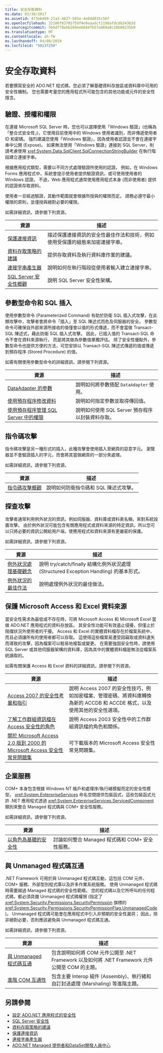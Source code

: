 ```yaml
---
title: 安全存取資料
ms.date: 03/30/2017
ms.assetid: 473ebd69-21a3-4627-b95e-4e04d035c56f
ms.openlocfilehash: 32106f83785759f4e9aaadcf2198afdcdb24363d
ms.sourcegitcommit: 5b6d778ebb269ee6684fb57ad69a8c28b06235b9
ms.translationtype: MT
ms.contentlocale: zh-TW
ms.lasthandoff: 04/08/2019
ms.locfileid: "59137250"
---
```

# <a name="secure-data-access"></a>安全存取資料
若要撰寫安全的 ADO.NET 程式碼，您必須了解基礎資料存放區或資料庫中可用的安全性機制。 您也需要考量您的應用程式所可能包含的其他功能或元件的安全性隱含。  
  
## <a name="authentication-authorization-and-permissions"></a>驗證、授權和權限  
 在連接 Microsoft SQL Server 時，您也可以選擇使用「Windows 驗證」(也稱為「整合式安全性」)，它使用目前使用中的 Windows 使用者識別，而非傳遞使用者 ID 和密碼。 強烈建議您使用「Windows 驗證」，因為使用者認證並不會在連接字串中公開 (Expose)。 如果無法使用「Windows 驗證」連接到 SQL Server，則請考慮使用 <xref:System.Data.SqlClient.SqlConnectionStringBuilder> 在執行階段建立連接字串。  
  
 根據應用程式類型，需要以不同方式處理驗證所使用的認證。 例如，在 Windows Forms 應用程式中，系統會提示使用者提供驗證資訊，或可使用使用者的 Windows 認證。 不過，Web 應用程式通常使用應用程式本身 (而非使用者) 提供的認證來存取資料。  
  
 使用者一旦經過驗證，其動作範圍就會根據所授與的權限而定。 請務必遵守最小權限的原則，並僅授與絕對必要的權限。  
  
 如需詳細資訊，請參閱下列資源。  
  
|資源|描述|  
|--------------|-----------------|  
|[保護連接資訊](../../../../docs/framework/data/adonet/protecting-connection-information.md)|描述保護連接資訊的安全性最佳作法和技術，例如使用受保護的組態來加密連接字串。|  
|[資料存取策略的建議](https://docs.microsoft.com/previous-versions/visualstudio/visual-studio-2008/8fxztkff(v=vs.90))|提供存取資料及執行資料庫作業的建議。|  
|[連接字串產生器](../../../../docs/framework/data/adonet/connection-string-builders.md)|說明如何在執行階段從使用者輸入建立連接字串。|  
|[SQL Server 安全性概觀](../../../../docs/framework/data/adonet/sql/overview-of-sql-server-security.md)|說明 SQL Server 安全性架構。|  
  
## <a name="parameterized-commands-and-sql-injection"></a>參數型命令和 SQL 插入  
 使用參數型命令 (Parameterized Command) 有助於防衛 SQL 插入式攻擊，在此類攻擊中，攻擊者會將命令「插入」至 SQL 陳述式而危及伺服器的安全。 參數型命令可確保自外部來源所接收的值僅會以值的形式傳遞，而不會當做 Transact-SQL 陳述式，藉此防衛 SQL 插入式攻擊。 因此，已插入值的 Transact-SQL 命令不會在資料來源執行， 而是將其做為參數值單獨評估。 除了安全性優點外，參數型命令也提供方便的方法，可您安排以 Transact-SQL 陳述式傳遞的值或傳遞到預存程序 (Stored Procedure) 的值。  
  
 如需有關使用參數型命令的詳細資訊，請參閱下列資源。  
  
|資源|描述|  
|--------------|-----------------|  
|[DataAdapter 的參數](../../../../docs/framework/data/adonet/dataadapter-parameters.md)|說明如何將參數搭配 `DataAdapter` 使用。|  
|[使用預存程序修改資料](../../../../docs/framework/data/adonet/modifying-data-with-stored-procedures.md)|說明如何指定參數並取得傳回值。|  
|[使用預存程序管理 SQL Server 中的權限](../../../../docs/framework/data/adonet/sql/managing-permissions-with-stored-procedures-in-sql-server.md)|說明如何使用 SQL Server 預存程序以封裝資料存取。|  
  
## <a name="script-exploits"></a>指令碼攻擊  
 指令碼攻擊是另一種形式的插入，此種攻擊會使用插入至網頁的惡意字元。 瀏覽器並不會驗證插入的字元，而會將其當做網頁的一部分來處理。  
  
 如需詳細資訊，請參閱下列資源。  
  
|資源|描述|  
|--------------|-----------------|  
|[指令碼攻擊概觀](https://docs.microsoft.com/previous-versions/aspnet/w1sw53ds(v=vs.100))|說明如何防衛指令碼和 SQL 陳述式攻擊。|  
  
## <a name="probing-attacks"></a>探查攻擊  
 攻擊者通常利用例外狀況的資訊，例如伺服器、資料庫或資料表名稱，來對系統設置攻擊。 由於例外狀況可能包含有關應用程式或資料來源的特定資訊，所以您可以只將必要的資訊公開給用戶端，使應用程式和資料來源有更嚴密的保護。  
  
 如需詳細資訊，請參閱下列資源。  
  
|資源|描述|  
|--------------|-----------------|  
|[例外狀況處理基礎觀念](../../../../docs/standard/exceptions/exception-handling-fundamentals.md)|說明 try/catch/finally 結構化例外狀況處理 (Structured Exception Handling) 的基本形式。|  
|[例外狀況的最佳作法](../../../../docs/standard/exceptions/best-practices-for-exceptions.md)|說明處理例外狀況的最佳做法。|  
  
## <a name="protecting-microsoft-access-and-excel-data-sources"></a>保護 Microsoft Access 和 Excel 資料來源  
 當安全性需求為最低或不存在時，可將 Microsoft Access 和 Microsoft Excel 當做 ADO.NET 應用程式的資料存放區。 其安全性功能可有效遏止侵擾，但僅止於阻擋狀況外使用者的干擾。 Access 和 Excel 的實體資料檔存在於檔案系統中，而且必須讓所有的使用者都可以存取。 這使得這些檔案易遭受因竊取或資料遺失而導致的攻擊，因為檔案可以輕易地複製或變更。 在需要強固安全性時，請使用 SQL Server 或其他伺服器架構的資料庫，因為其中的實體資料檔是無法從檔案系統讀取的。  
  
 如需有關保護 Access 和 Excel 資料的詳細資訊，請參閱下列資源。  
  
|資源|描述|  
|--------------|-----------------|  
|[Access 2007 的安全性考量和指引](https://go.microsoft.com/fwlink/?LinkId=98354)|說明 Access 2007 的安全性技巧，例如加密檔案、管理密碼、將資料庫轉換為新的 ACCDB 和 ACCDE 格式，以及使用其他的安全性選項。|  
|[了解工作群組資訊檔在 Access 安全性的角色](https://support.microsoft.com/kb/305542)|說明 Access 2003 安全性中的工作群組資訊檔的角色和關係。|  
|[關於 Microsoft Access 2.0 版到 2000 的 Microsoft Access 安全性常見問題集](https://go.microsoft.com/fwlink/?LinkId=47698)|可下載版本的 Microsoft Access 安全性常見問題集。|  
## <a name="enterprise-services"></a>企業服務  
 COM+ 本身包含根據 Windows NT 帳戶和處理序/執行緒模擬而定的安全性模型。 <xref:System.EnterpriseServices> 命名空間提供包裝函式，這些包裝函式允許 .NET 應用程式透過 <xref:System.EnterpriseServices.ServicedComponent> 類別來整合 Managed 程式碼與 COM+ 安全性服務。  
  
 如需詳細資訊，請參閱下列資源。  
  
|資源|描述|  
|--------------|-----------------|  
|[以角色為基礎的安全性](https://docs.microsoft.com/previous-versions/dotnet/netframework-1.1/s6y8k15h(v=vs.71))|討論如何整合 Managed 程式碼和 COM+ 安全性服務。|  
  
## <a name="interoperating-with-unmanaged-code"></a>與 Unmanaged 程式碼互通  
 .NET Framework 可用於與 Unmanaged 程式碼互動，這包括 COM 元件、COM+ 服務、外部型別程式庫以及許多作業系統服務。 使用 Unmanaged 程式碼時需要越過 Managed 程式碼的安全性範疇。 您的程式碼以及它所呼叫的任何程式碼，都必須具備 Unmanaged 程式碼權限 (指定了 <xref:System.Security.Permissions.SecurityPermission> 旗標的 <xref:System.Security.Permissions.SecurityPermissionFlag.UnmanagedCode>)。 Unmanaged 程式碼可能會在應用程式中引入非預期的安全性漏洞； 因此，除非絕對必要，否則應該避免與 Unmanaged 程式碼互通。  
  
 如需詳細資訊，請參閱下列資源。  
  
|資源|描述|  
|--------------|-----------------|  
|[與 Unmanaged 程式碼互通](../../../../docs/framework/interop/index.md)|包含說明如何將 COM 元件公開至 .NET Framework 以及如何將 .NET Framework 元件公開至 COM 的主題。|
|[進階 COM 互通性](https://docs.microsoft.com/previous-versions/dotnet/netframework-4.0/bd9cdfyx(v=vs.100))|包含主要 Interop 組件 (Assembly)、執行緒和自訂封送處理 (Marshaling) 等進階主題。|

## <a name="see-also"></a>另請參閱

- [設定 ADO.NET 應用程式的安全性](../../../../docs/framework/data/adonet/securing-ado-net-applications.md)
- [SQL Server 安全性](../../../../docs/framework/data/adonet/sql/sql-server-security.md)
- [資料存取策略的建議](https://docs.microsoft.com/previous-versions/visualstudio/visual-studio-2008/8fxztkff(v=vs.90))
- [保護連接資訊](../../../../docs/framework/data/adonet/protecting-connection-information.md)
- [連接字串產生器](../../../../docs/framework/data/adonet/connection-string-builders.md)
- [ADO.NET Managed 提供者和DataSet開發人員中心](https://go.microsoft.com/fwlink/?LinkId=217917)
